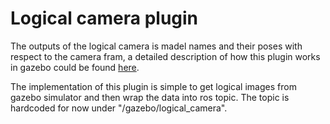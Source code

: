 # Logical camera plugin

The outputs of the logical camera is madel names and their poses with respect to the camera fram, a detailed description of how this plugin works in gazebo could be found [here](https://gazebosim.org/tutorials?tut=logical_camera_sensor&cat=sensors).

The implementation of this plugin is simple to get logical images from gazebo simulator and then wrap the data into ros topic. The topic is hardcoded for now under "/gazebo/logical_camera".
